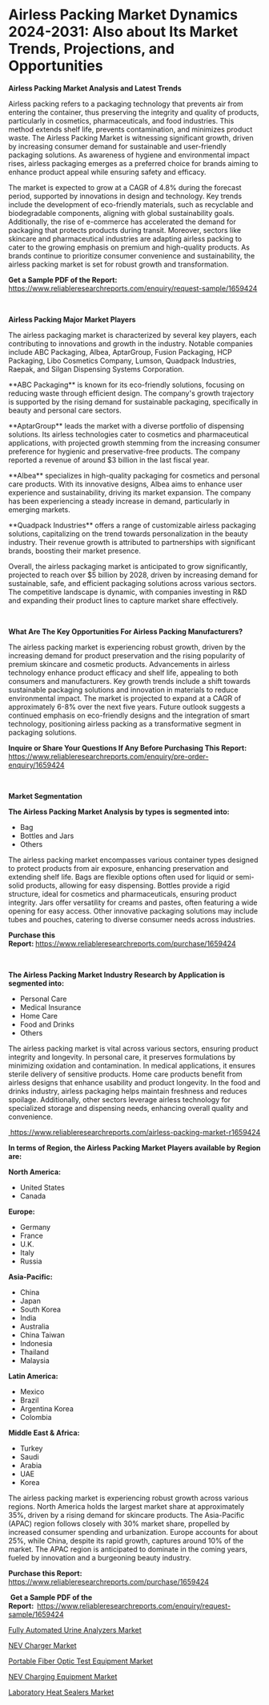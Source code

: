 <p><h1>Airless Packing Market Dynamics 2024-2031: Also about Its Market Trends, Projections, and Opportunities</h1></p><p><strong>Airless Packing Market Analysis and Latest Trends</strong></p>
<p><p>Airless packing refers to a packaging technology that prevents air from entering the container, thus preserving the integrity and quality of products, particularly in cosmetics, pharmaceuticals, and food industries. This method extends shelf life, prevents contamination, and minimizes product waste. The Airless Packing Market is witnessing significant growth, driven by increasing consumer demand for sustainable and user-friendly packaging solutions. As awareness of hygiene and environmental impact rises, airless packaging emerges as a preferred choice for brands aiming to enhance product appeal while ensuring safety and efficacy.</p><p>The market is expected to grow at a CAGR of 4.8% during the forecast period, supported by innovations in design and technology. Key trends include the development of eco-friendly materials, such as recyclable and biodegradable components, aligning with global sustainability goals. Additionally, the rise of e-commerce has accelerated the demand for packaging that protects products during transit. Moreover, sectors like skincare and pharmaceutical industries are adapting airless packing to cater to the growing emphasis on premium and high-quality products. As brands continue to prioritize consumer convenience and sustainability, the airless packing market is set for robust growth and transformation.</p></p>
<p><strong>Get a Sample PDF of the Report:&nbsp;</strong> <a href="https://www.reliableresearchreports.com/enquiry/request-sample/1659424?utm_campaign=13&utm_medium=2&utm_source=Github&utm_content=ia&utm_term=12102024&utm_id=airless-packing">https://www.reliableresearchreports.com/enquiry/request-sample/1659424</a></p>
<p>&nbsp;</p>
<p><strong>Airless Packing Major Market Players</strong></p>
<p><p>The airless packaging market is characterized by several key players, each contributing to innovations and growth in the industry. Notable companies include ABC Packaging, Albea, AptarGroup, Fusion Packaging, HCP Packaging, Libo Cosmetics Company, Lumson, Quadpack Industries, Raepak, and Silgan Dispensing Systems Corporation.</p><p>**ABC Packaging** is known for its eco-friendly solutions, focusing on reducing waste through efficient design. The company's growth trajectory is supported by the rising demand for sustainable packaging, specifically in beauty and personal care sectors.</p><p>**AptarGroup** leads the market with a diverse portfolio of dispensing solutions. Its airless technologies cater to cosmetics and pharmaceutical applications, with projected growth stemming from the increasing consumer preference for hygienic and preservative-free products. The company reported a revenue of around $3 billion in the last fiscal year.</p><p>**Albea** specializes in high-quality packaging for cosmetics and personal care products. With its innovative designs, Albea aims to enhance user experience and sustainability, driving its market expansion. The company has been experiencing a steady increase in demand, particularly in emerging markets.</p><p>**Quadpack Industries** offers a range of customizable airless packaging solutions, capitalizing on the trend towards personalization in the beauty industry. Their revenue growth is attributed to partnerships with significant brands, boosting their market presence.</p><p>Overall, the airless packaging market is anticipated to grow significantly, projected to reach over $5 billion by 2028, driven by increasing demand for sustainable, safe, and efficient packaging solutions across various sectors. The competitive landscape is dynamic, with companies investing in R&D and expanding their product lines to capture market share effectively.</p></p>
<p>&nbsp;</p>
<p><strong>What Are The Key Opportunities For Airless Packing Manufacturers?</strong></p>
<p><p>The airless packing market is experiencing robust growth, driven by the increasing demand for product preservation and the rising popularity of premium skincare and cosmetic products. Advancements in airless technology enhance product efficacy and shelf life, appealing to both consumers and manufacturers. Key growth trends include a shift towards sustainable packaging solutions and innovation in materials to reduce environmental impact. The market is projected to expand at a CAGR of approximately 6-8% over the next five years. Future outlook suggests a continued emphasis on eco-friendly designs and the integration of smart technology, positioning airless packing as a transformative segment in packaging solutions.</p></p>
<p><strong>Inquire or Share Your Questions If Any Before Purchasing This Report:</strong> <a href="https://www.reliableresearchreports.com/enquiry/pre-order-enquiry/1659424?utm_campaign=13&utm_medium=2&utm_source=Github&utm_content=ia&utm_term=12102024&utm_id=airless-packing">https://www.reliableresearchreports.com/enquiry/pre-order-enquiry/1659424</a></p>
<p>&nbsp;</p>
<p><strong>Market Segmentation</strong></p>
<p><strong>The Airless Packing Market Analysis by types is segmented into:</strong></p>
<p><ul><li>Bag</li><li>Bottles and Jars</li><li>Others</li></ul></p>
<p><p>The airless packing market encompasses various container types designed to protect products from air exposure, enhancing preservation and extending shelf life. Bags are flexible options often used for liquid or semi-solid products, allowing for easy dispensing. Bottles provide a rigid structure, ideal for cosmetics and pharmaceuticals, ensuring product integrity. Jars offer versatility for creams and pastes, often featuring a wide opening for easy access. Other innovative packaging solutions may include tubes and pouches, catering to diverse consumer needs across industries.</p></p>
<p><strong>Purchase this Report:&nbsp;</strong><a href="https://www.reliableresearchreports.com/purchase/1659424?utm_campaign=13&utm_medium=2&utm_source=Github&utm_content=ia&utm_term=12102024&utm_id=airless-packing">https://www.reliableresearchreports.com/purchase/1659424</a></p>
<p>&nbsp;</p>
<p><strong>The Airless Packing Market Industry Research by Application is segmented into:</strong></p>
<p><ul><li>Personal Care</li><li>Medical Insurance</li><li>Home Care</li><li>Food and Drinks</li><li>Others</li></ul></p>
<p><p>The airless packing market is vital across various sectors, ensuring product integrity and longevity. In personal care, it preserves formulations by minimizing oxidation and contamination. In medical applications, it ensures sterile delivery of sensitive products. Home care products benefit from airless designs that enhance usability and product longevity. In the food and drinks industry, airless packaging helps maintain freshness and reduces spoilage. Additionally, other sectors leverage airless technology for specialized storage and dispensing needs, enhancing overall quality and convenience.</p></p>
<p><a href="https://www.reliableresearchreports.com/airless-packing-market-r1659424?utm_campaign=13&utm_medium=2&utm_source=Github&utm_content=ia&utm_term=12102024&utm_id=airless-packing">&nbsp;https://www.reliableresearchreports.com/airless-packing-market-r1659424</a></p>
<p><strong>In terms of Region, the Airless Packing Market Players available by Region are:</strong></p>
<p>
    <p> <strong> North America: </strong>
        <ul>
            <li>United States</li>
            <li>Canada</li>
        </ul>
        </p> 
    <p> <strong> Europe: </strong>
        <ul>
            <li>Germany</li>
            <li>France</li>
            <li>U.K.</li>
            <li>Italy</li>
            <li>Russia</li>
        </ul>
        </p> 
    <p> <strong> Asia-Pacific: </strong>
        <ul>
            <li>China</li>
            <li>Japan</li>
            <li>South Korea</li>
            <li>India</li>
            <li>Australia</li>
            <li>China Taiwan</li>
            <li>Indonesia</li>
            <li>Thailand</li>
            <li>Malaysia</li>
        </ul>
        </p> 
    <p> <strong> Latin America: </strong>
        <ul>
            <li>Mexico</li>
            <li>Brazil</li>
            <li>Argentina Korea</li>
            <li>Colombia</li>
        </ul>
        </p> 
    <p> <strong> Middle East & Africa: </strong>
        <ul>
            <li>Turkey</li>
            <li>Saudi</li>
            <li>Arabia</li>
            <li>UAE</li>
            <li>Korea</li>
        </ul>
    </p>
    </p>
<p><p>The airless packing market is experiencing robust growth across various regions. North America holds the largest market share at approximately 35%, driven by a rising demand for skincare products. The Asia-Pacific (APAC) region follows closely with 30% market share, propelled by increased consumer spending and urbanization. Europe accounts for about 25%, while China, despite its rapid growth, captures around 10% of the market. The APAC region is anticipated to dominate in the coming years, fueled by innovation and a burgeoning beauty industry.</p></p>
<p><strong>Purchase this Report: </strong><a href="https://www.reliableresearchreports.com/purchase/1659424?utm_campaign=13&utm_medium=2&utm_source=Github&utm_content=ia&utm_term=12102024&utm_id=airless-packing">https://www.reliableresearchreports.com/purchase/1659424</a></p>
<p>&nbsp;<strong>Get a Sample PDF of the Report:&nbsp;&nbsp;</strong><a href="https://www.reliableresearchreports.com/enquiry/request-sample/1659424?utm_campaign=13&utm_medium=2&utm_source=Github&utm_content=ia&utm_term=12102024&utm_id=airless-packing">https://www.reliableresearchreports.com/enquiry/request-sample/1659424</a></p>
<p><strong></strong></p>
<p><p><a href="https://www.linkedin.com/pulse/fully-automated-urine-analyzers-industry-analysis-report-ngnme?utm_campaign=13&utm_medium=2&utm_source=Github&utm_content=ia&utm_term=12102024&utm_id=airless-packing">Fully Automated Urine Analyzers Market</a></p><p><a href="https://github.com/benjigwozdzus/Market-Research-Report-List-1/blob/main/nev-charger-market.md?utm_campaign=13&utm_medium=2&utm_source=Github&utm_content=ia&utm_term=12102024&utm_id=airless-packing">NEV Charger Market</a></p><p><a href="https://www.linkedin.com/pulse/portable-fiber-optic-test-equipment-industry-sector-new-technologies-9r0kf?utm_campaign=13&utm_medium=2&utm_source=Github&utm_content=ia&utm_term=12102024&utm_id=airless-packing">Portable Fiber Optic Test Equipment Market</a></p><p><a href="https://github.com/abbiewimld/Market-Research-Report-List-1/blob/main/nev-charging-equipment-market.md?utm_campaign=13&utm_medium=2&utm_source=Github&utm_content=ia&utm_term=12102024&utm_id=airless-packing">NEV Charging Equipment Market</a></p><p><a href="https://www.linkedin.com/pulse/driving-factors-behind-laboratory-heat-sealers-market-trends-applications-hx0qf?utm_campaign=13&utm_medium=2&utm_source=Github&utm_content=ia&utm_term=12102024&utm_id=airless-packing">Laboratory Heat Sealers Market</a></p></p>